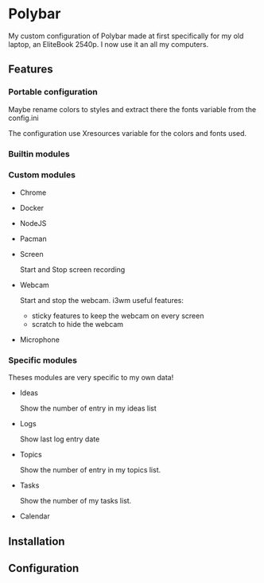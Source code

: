 # Polybar

My custom configuration of Polybar made at first specifically for my old
laptop, an EliteBook 2540p. I now use it an all my computers.

## Features

### Portable configuration

Maybe rename colors to styles and extract there the fonts variable from the config.ini

The configuration use Xresources variable for the colors and fonts used.  

### Builtin modules

### Custom modules

- Chrome

- Docker

- NodeJS

- Pacman

- Screen
	
	Start and Stop screen recording

- Webcam
	
	Start and stop the webcam. 
	i3wm useful features: 
	- sticky features to keep the webcam on every screen
	- scratch to hide the webcam

- Microphone
	

### Specific modules

Theses modules are very specific to my own data!

- Ideas

	Show the number of entry in my ideas list

- Logs
	
	Show last log entry date

- Topics
 	
	Show the number of entry in my topics list.

- Tasks
 	
	Show the number of my tasks list.

- Calendar

## Installation

## Configuration

